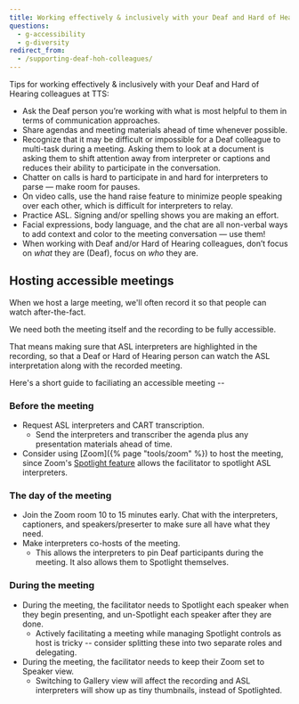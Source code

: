 ```yaml
---
title: Working effectively & inclusively with your Deaf and Hard of Hearing colleagues
questions:
  - g-accessibility
  - g-diversity
redirect_from:
  - /supporting-deaf-hoh-colleagues/
---
```


Tips for working effectively & inclusively with your Deaf and Hard of Hearing colleagues at TTS:

* Ask the Deaf person you’re working with what is most helpful to them in terms of communication approaches.
* Share agendas and meeting materials ahead of time whenever possible.
* Recognize that it may be difficult or impossible for a Deaf colleague to multi-task during a meeting. Asking them to look at a document is asking them to shift attention away from interpreter or captions and reduces their ability to participate in the conversation.
* Chatter on calls is hard to participate in and hard for interpreters to parse — make room for pauses.
* On video calls, use the hand raise feature to minimize people speaking over each other, which is difficult for interpreters to relay.
* Practice ASL. Signing and/or spelling shows you are making an effort.
* Facial expressions, body language, and the chat are all non-verbal ways to add context and color to the meeting conversation — use them!
* When working with Deaf and/or Hard of Hearing colleagues, don’t focus on *what* they are (Deaf), focus on *who* they are.

## Hosting accessible meetings

When we host a large meeting, we'll often record it so that people can watch after-the-fact.

We need both the meeting itself and the recording to be fully accessible. 

That means making sure that ASL interpreters are highlighted in the recording, so that a Deaf or Hard of Hearing person can watch the ASL interpretation along with the recorded meeting.

Here's a short guide to faciliating an accessible meeting -- 

### Before the meeting 
+ Request ASL interpreters and CART transcription.
  + Send the interpreters and transcriber the agenda plus any presentation materials ahead of time. 
+ Consider using [Zoom]({% page "tools/zoom" %})  to host the meeting, since Zoom's [Spotlight feature](https://support.zoom.com/hc/en/article?id=zm_kb&sysparm_article=KB0066300) allows the facilitator to spotlight ASL interpreters.

### The day of the meeting
+ Join the Zoom room 10 to 15 minutes early. Chat with the interpreters, captioners, and speakers/preserter to make sure all have what they need.
+ Make interpreters co-hosts of the meeting.
  + This allows the interpreters to pin Deaf participants during the meeting. It also allows them to Spotlight themselves.

### During the meeting
+ During the meeting, the facilitator needs to Spotlight each speaker when they begin presenting, and un-Spotlight each speaker after they are done.
  + Actively facilitating a meeting while managing Spotlight controls as host is tricky -- consider splitting these into two separate roles and delegating. 
+ During the meeting, the facilitator needs to keep their Zoom set to Speaker view.
  + Switching to Gallery view will affect the recording and ASL interpreters will show up as tiny thumbnails, instead of Spotlighted.
